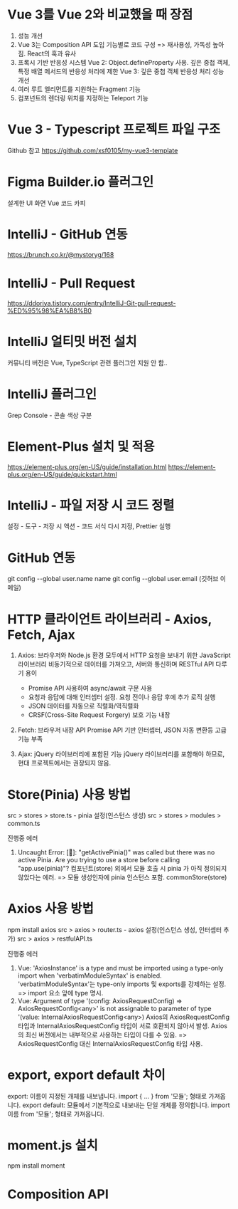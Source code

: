 # Vue 3를 Vue 2와 비교했을 때 장점

1) 성능 개선
2) Vue 3는 Composition API 도입
   기능별로 코드 구성 => 재사용성, 가독성 높아짐. React의 훅과 유사
3) 프록시 기반 반응성 시스템
   Vue 2: Object.defineProperty 사용. 깊은 중첩 객체, 특정 배열 메서드의 반응성 처리에 제한
   Vue 3: 깊은 중첩 객체 반응성 처리 성능 개선
4) 여러 루트 엘리먼트를 지원하는 Fragment 기능
5) 컴포넌트의 렌더링 위치를 지정하는 Teleport 기능

# Vue 3 - Typescript 프로젝트 파일 구조

Github 참고
https://github.com/xsf0105/my-vue3-template

# Figma Builder.io 플러그인

설계한 UI 화면 Vue 코드 카피

# IntelliJ - GitHub 연동

https://brunch.co.kr/@mystoryg/168

# IntelliJ - Pull Request

https://ddoriya.tistory.com/entry/IntelliJ-Git-pull-request-%ED%95%98%EA%B8%B0

# IntelliJ 얼티밋 버전 설치

커뮤니티 버전은 Vue, TypeScript 관련 플러그인 지원 안 함..

# IntelliJ 플러그인

Grep Console - 콘솔 색상 구분

# Element-Plus 설치 및 적용

https://element-plus.org/en-US/guide/installation.html
https://element-plus.org/en-US/guide/quickstart.html

# IntelliJ - 파일 저장 시 코드 정렬

설정 - 도구 - 저장 시 액션 - 코드 서식 다시 지정, Prettier 실행

# GitHub 연동

git config --global user.name name
git config --global user.email (깃허브 이메일)

# HTTP 클라이언트 라이브러리 - Axios, Fetch, Ajax

1) Axios: 브라우저와 Node.js 환경 모두에서 HTTP 요청을 보내기 위한 JavaScript 라이브러리
   비동기적으로 데이터를 가져오고, 서버와 통신하며 RESTful API 다루기 용이
    - Promise API 사용하여 async/await 구문 사용
    - 요청과 응답에 대해 인터셉터 설정. 요청 전이나 응답 후에 추가 로직 실행
    - JSON 데이터를 자동으로 직렬화/역직렬화
    - CRSF(Cross-Site Request Forgery) 보호 기능 내장

2) Fetch: 브라우저 내장 API
   Promise API 기반
   인터셉터, JSON 자동 변환등 고급 기능 부족

3) Ajax: jQuery 라이브러리에 포함된 기능
   jQuery 라이브러리를 포함해야 하므로, 현대 프로젝트에서는 권장되지 않음.

# Store(Pinia) 사용 방법

src > stores > store.ts - pinia 설정(인스턴스 생성)
src > stores > modules > common.ts

진행중 에러

1) Uncaught Error: [🍍]: "getActivePinia()" was called but there was no active Pinia. Are you trying to use a store
   before
   calling "app.use(pinia)"?
   컴포넌트(store) 외에서 모듈 호출 시 pinia 가 아직 정의되지 않았다는 에러.
   => 모듈 생성인자에 pinia 인스턴스 포함. commonStore(store)

# Axios 사용 방법

npm install axios
src > axios > router.ts - axios 설정(인스턴스 생성, 인터셉터 추가)
src > axios > restfulAPI.ts

진행중 에러

1) Vue: 'AxiosInstance' is a type and must be imported using a type-only import when 'verbatimModuleSyntax' is enabled.
   'verbatimModuleSyntax'는 type-only imports 및 exports를 강제하는 설정.
   => import 요소 앞에 type 명시.
2) Vue: Argument of type '(config: AxiosRequestConfig) =&gt; AxiosRequestConfig&lt;any&gt;' is not assignable to
   parameter of type '(value: InternalAxiosRequestConfig&lt;any&gt;)
   Axios의 AxiosRequestConfig 타입과 InternalAxiosRequestConfig 타입이 서로 호환되지 않아서 발생.
   Axios의 최신 버전에서는 내부적으로 사용하는 타입이 다를 수 있음.
   => AxiosRequestConfig 대신 InternalAxiosRequestConfig 타입 사용.

# export, export default 차이

export: 이름이 지정된 개체를 내보냅니다. import { ... } from '모듈'; 형태로 가져옵니다.
export default: 모듈에서 기본적으로 내보내는 단일 개체를 정의합니다. import 이름 from '모듈'; 형태로 가져옵니다.

# moment.js 설치

npm install moment

# Composition API
